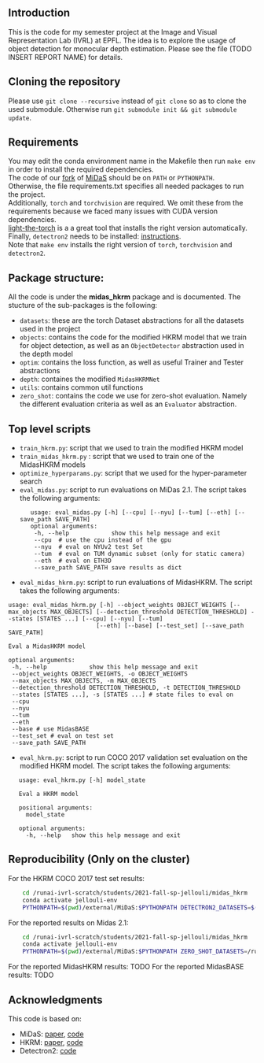 
## Introduction
This is the code for my semester project at the Image and Visual Representation Lab (IVRL) at EPFL. The idea is to explore the usage of object detection for monocular depth estimation. Please see the file (TODO INSERT REPORT NAME) for details.

## Cloning the repository
Please use `git clone --recursive` instead of `git clone` so as to clone the used submodule.
Otherwise run `git submodule init && git submodule update`.

## Requirements
You may edit the conda environment name in the Makefile then run `make env` in order to install the required dependencies.  
The code of our [fork](https://github.com/Ahmedjjj/MiDaS) of [MiDaS](https://github.com/isl-org/MiDaS) should be on `PATH` or `PYTHONPATH`.  
Otherwise, the file requirements.txt specifies all needed packages to run the project.  
Additionally, `torch` and `torchvision` are required. We omit these from the requirements because we faced many issues with CUDA version dependencies.  
[light-the-torch](https://github.com/pmeier/light-the-torch) is a a great tool that installs the right version automatically.  
Finally, `detectron2` needs to be installed: [instructions](https://github.com/facebookresearch/detectron2/blob/main/INSTALL.md).  
Note that `make env` installs the right version of `torch`, `torchvision` and `detectron2`.

## Package structure:
All the code is under the **midas_hkrm** package and is documented. The stucture of the sub-packages is the following:
- `datasets`: these are the torch Dataset abstractions for all the datasets used in the project
- `objects`: contains the code for the modified HKRM model that we train for object detection, as well as an `ObjectDetector` abstraction used in the depth model
- `optim`: contains the loss function, as well as useful Trainer and Tester abstractions
- `depth`: containes the modified `MidasHKRMNet`
- `utils`: contains common util functions
- `zero_shot`: contains the code we use for zero-shot evaluation. Namely the different evaluation criteria as well as an `Evaluator` abstraction.

## Top level scripts
- `train_hkrm.py`: script that we used to train the modified HKRM model
- `train_midas_hkrm.py` : script that we used to train one of the MidasHKRM models
- `optimize_hyperparams.py`: script that we used for the hyper-parameter search
- `eval_midas.py`: script to run evaluations on MiDas 2.1. The script takes the following arguments:
  ``` text
     usage: eval_midas.py [-h] [--cpu] [--nyu] [--tum] [--eth] [--save_path SAVE_PATH]
     optional arguments:
      -h, --help            show this help message and exit
      --cpu  # use the cpu instead of the gpu
      --nyu  # eval on NYUv2 test Set
      --tum  # eval on TUM dynamic subset (only for static camera)
      --eth  # eval on ETH3D
      --save_path SAVE_PATH save results as dict
     ```
 - `eval_midas_hkrm.py`: script to run evaluations of MidasHKRM. The script takes the following arguments:
 ```text
 usage: eval_midas_hkrm.py [-h] --object_weights OBJECT_WEIGHTS [--max_objects MAX_OBJECTS] [--detection_threshold DETECTION_THRESHOLD] --states [STATES ...] [--cpu] [--nyu] [--tum]
                          [--eth] [--base] [--test_set] [--save_path SAVE_PATH]

Eval a MidasHKRM model

optional arguments:
  -h, --help            show this help message and exit
  --object_weights OBJECT_WEIGHTS, -o OBJECT_WEIGHTS
  --max_objects MAX_OBJECTS, -m MAX_OBJECTS
  --detection_threshold DETECTION_THRESHOLD, -t DETECTION_THRESHOLD
  --states [STATES ...], -s [STATES ...] # state files to eval on
  --cpu
  --nyu
  --tum
  --eth 
  --base # use MidasBASE
  --test_set # eval on test set
  --save_path SAVE_PATH
```
 - `eval_hkrm.py`: script to run COCO 2017 validation set evaluation on the modified HKRM model. The script takes the following arguments:
 ``` text
    usage: eval_hkrm.py [-h] model_state

    Eval a HKRM model

    positional arguments:
      model_state

    optional arguments:
      -h, --help   show this help message and exit
  ```


## Reproducibility (Only on the cluster)
For the HKRM COCO 2017 test set results:
``` bash
    cd /runai-ivrl-scratch/students/2021-fall-sp-jellouli/midas_hkrm
    conda activate jellouli-env
    PYTHONPATH=$(pwd)/external/MiDaS:$PYTHONPATH DETECTRON2_DATASETS=$(pwd)/data/datasets python3 eval_hkrm.py /runai-ivrl-scratch/students/2021-fall-sp-jellouli/output/model_0254999.pth
```
For the reported results on Midas 2.1:
``` bash
    cd /runai-ivrl-scratch/students/2021-fall-sp-jellouli/midas_hkrm
    conda activate jellouli-env
    PYTHONPATH=$(pwd)/external/MiDaS:$PYTHONPATH ZERO_SHOT_DATASETS=/runai-ivrl-scratch/students/2021-fall-sp-jellouli/zero_shot_datasets python eval_midas.py --nyu --tum --eth
```
For the reported MidasHKRM results:
TODO
For the reported MidasBASE results:
TODO
## Acknowledgments
This code is based on:
- MiDaS: [paper](https://arxiv.org/abs/1907.01341), [code](https://github.com/isl-org/MiDaS)
- HKRM: [paper](https://arxiv.org/abs/1810.12681), [code](https://github.com/chanyn/HKRM)
- Detectron2: [code](https://github.com/facebookresearch/detectron2)


